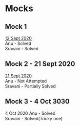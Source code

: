 # Mocks
## Mock 1
[12 Sept 2020](https://docs.google.com/document/d/1ECBTUPWq3faRE70FNcKtnx9Eb__CjMAZENFpjyQQi0A/edit?usp=sharing)</br>
Anu - Solved </br>
Sravani - Solved </br>

## Mock 2 - 21 Sept 2020
[21 Sept 2020](https://docs.google.com/document/d/1LRjRHghsiTx4u1Es44dWPgZHoR6JOb6xfiy5DDUfOSc/edit) </br>
Anu - Not Attempted </br>
Sravani - Partially Solved </br>

## Mock 3 - 4 Oct 3030
4 Oct 2020
Anu - Solved </br>
Sravani - Solved(Tricky one)</br>
